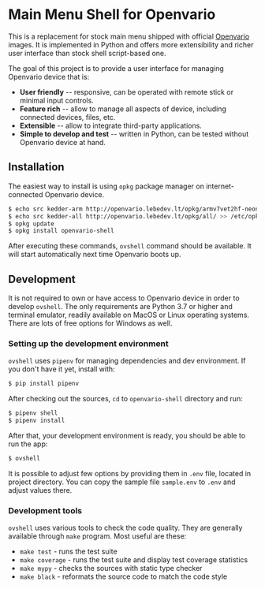 # Main Menu Shell for Openvario

This is a replacement for stock main menu shipped with official
[Openvario](https://openvario.org/) images. It is implemented in Python and
offers more extensibility and richer user interface than stock shell
script-based one.

The goal of this project is to provide a user interface for managing Openvario
device that is:

* **User friendly** -- responsive, can be operated with remote stick or
  minimal input controls.
* **Feature rich**  -- allow to manage all aspects of device, including
  connected devices, files, etc.
* **Extensible** -- allow to integrate third-party applications.
* **Simple to develop and test** -- written in Python, can be tested without
  Openvario device at hand.


## Installation

The easiest way to install is using `opkg` package manager on
internet-connected Openvario device.

```sh
$ echo src kedder-arm http://openvario.lebedev.lt/opkg/armv7vet2hf-neon/ >> /etc/opkg/customfeeds.conf
$ echo src kedder-all http://openvario.lebedev.lt/opkg/all/ >> /etc/opkg/customfeeds.conf
$ opkg update
$ opkg install openvario-shell
```

After executing these commands, `ovshell` command should be available. It will
start automatically next time Openvario boots up.

## Development

It is not required to own or have access to Openvario device in order to
develop `ovshell`. The only requirements are Python 3.7 or higher and terminal
emulator, readily available on MacOS or Linux operating systems. There are lots
of free options for Windows as well.

### Setting up the development environment

`ovshell` uses `pipenv` for managing dependencies and dev environment. If you
don't have it yet, install with:

```sh
$ pip install pipenv
```

After checking out the sources, `cd` to `openvario-shell` directory and run:

```sh
$ pipenv shell
$ pipenv install
```

After that, your development environment is ready, you should be able to run
the app:

```sh
$ ovshell
```

It is possible to adjust few options by providing them in `.env` file, located
in project directory. You can copy the sample file `sample.env` to `.env` and
adjust values there.

### Development tools

`ovshell` uses various tools to check the code quality. They are generally
available through `make` program. Most useful are these:

* `make test` - runs the test suite
* `make coverage` - runs the test suite and display test coverage statistics
* `make mypy` - checks the sources with static type checker
* `make black` - reformats the source code to match the code style
